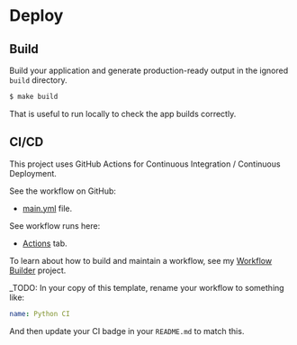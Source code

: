 # **Deploy**


## Build

Build your application and generate production-ready output in the ignored `build` directory.

```sh
$ make build
```

That is useful to run locally to check the app builds correctly.


## CI/CD

This project uses GitHub Actions for Continuous Integration / Continuous Deployment.

See the workflow on GitHub:

- [main.yml](https://github.com/MichaelCurrin/generic-project-template/blob/main/.github/workflows/main.yml) file.

See workflow runs here:

- [Actions](https://github.com/MichaelCurrin/generic-project-template/actions) tab.

To learn about how to build and maintain a workflow, see my [Workflow Builder](https://michaelcurrin.github.io/workflow-builder/) project.

_TODO: In your copy of this template, rename your workflow to something like:

```yaml
name: Python CI
```

And then update your CI badge in your `README.md` to match this.
